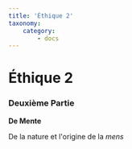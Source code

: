 ```yaml
---
title: 'Éthique 2'
taxonomy:
    category:
        - docs
---
```


# Éthique 2

### Deuxième Partie

**De Mente**

De la nature et l'origine de la _mens_


